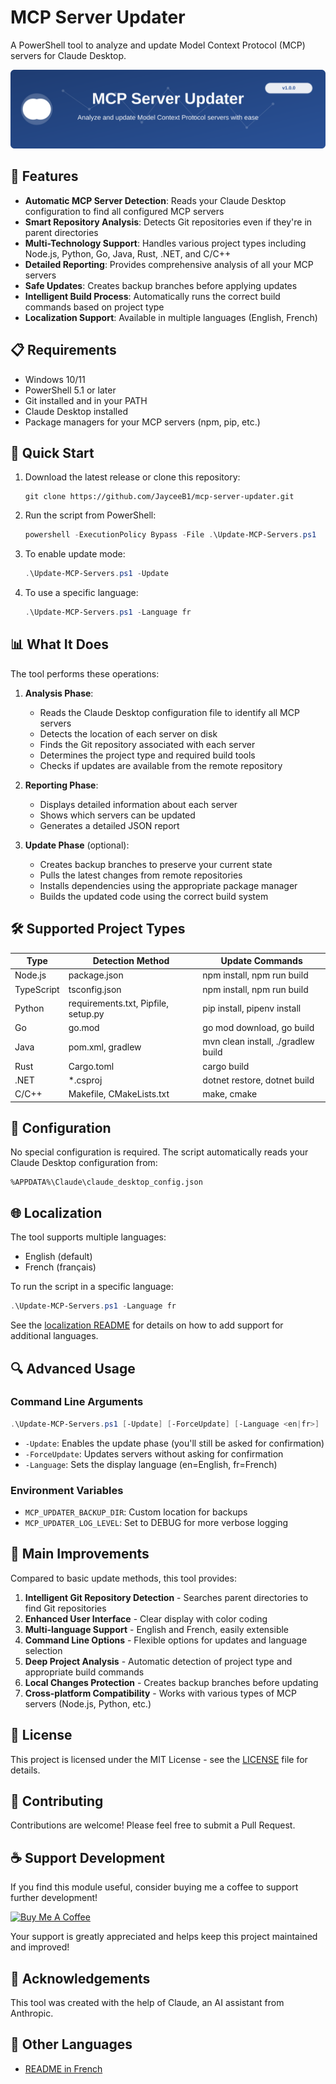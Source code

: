 # MCP Server Updater

A PowerShell tool to analyze and update Model Context Protocol (MCP) servers for Claude Desktop.

![MCP Server Updater Banner](https://raw.githubusercontent.com/JayceeB1/mcp-server-updater/main/assets/banner.svg)

## 🌟 Features

- **Automatic MCP Server Detection**: Reads your Claude Desktop configuration to find all configured MCP servers
- **Smart Repository Analysis**: Detects Git repositories even if they're in parent directories
- **Multi-Technology Support**: Handles various project types including Node.js, Python, Go, Java, Rust, .NET, and C/C++
- **Detailed Reporting**: Provides comprehensive analysis of all your MCP servers
- **Safe Updates**: Creates backup branches before applying updates
- **Intelligent Build Process**: Automatically runs the correct build commands based on project type
- **Localization Support**: Available in multiple languages (English, French)

## 📋 Requirements

- Windows 10/11
- PowerShell 5.1 or later
- Git installed and in your PATH
- Claude Desktop installed
- Package managers for your MCP servers (npm, pip, etc.)

## 🚀 Quick Start

1. Download the latest release or clone this repository:
   ```
   git clone https://github.com/JayceeB1/mcp-server-updater.git
   ```
   
2. Run the script from PowerShell:
   ```powershell
   powershell -ExecutionPolicy Bypass -File .\Update-MCP-Servers.ps1
   ```
   
3. To enable update mode:
   ```powershell
   .\Update-MCP-Servers.ps1 -Update
   ```
   
4. To use a specific language:
   ```powershell
   .\Update-MCP-Servers.ps1 -Language fr
   ```

## 📊 What It Does

The tool performs these operations:

1. **Analysis Phase**:
   - Reads the Claude Desktop configuration file to identify all MCP servers
   - Detects the location of each server on disk
   - Finds the Git repository associated with each server
   - Determines the project type and required build tools
   - Checks if updates are available from the remote repository

2. **Reporting Phase**:
   - Displays detailed information about each server
   - Shows which servers can be updated
   - Generates a detailed JSON report

3. **Update Phase** (optional):
   - Creates backup branches to preserve your current state
   - Pulls the latest changes from remote repositories
   - Installs dependencies using the appropriate package manager
   - Builds the updated code using the correct build system

## 🛠️ Supported Project Types

| Type | Detection Method | Update Commands |
|------|-----------------|-----------------|
| Node.js | package.json | npm install, npm run build |
| TypeScript | tsconfig.json | npm install, npm run build |
| Python | requirements.txt, Pipfile, setup.py | pip install, pipenv install |
| Go | go.mod | go mod download, go build |
| Java | pom.xml, gradlew | mvn clean install, ./gradlew build |
| Rust | Cargo.toml | cargo build |
| .NET | *.csproj | dotnet restore, dotnet build |
| C/C++ | Makefile, CMakeLists.txt | make, cmake |

## 🔧 Configuration

No special configuration is required. The script automatically reads your Claude Desktop configuration from:

```
%APPDATA%\Claude\claude_desktop_config.json
```

## 🌐 Localization

The tool supports multiple languages:

- English (default)
- French (français)

To run the script in a specific language:

```powershell
.\Update-MCP-Servers.ps1 -Language fr
```

See the [localization README](localization/README.md) for details on how to add support for additional languages.

## 🔍 Advanced Usage

### Command Line Arguments

```powershell
.\Update-MCP-Servers.ps1 [-Update] [-ForceUpdate] [-Language <en|fr>]
```

- `-Update`: Enables the update phase (you'll still be asked for confirmation)
- `-ForceUpdate`: Updates servers without asking for confirmation
- `-Language`: Sets the display language (en=English, fr=French)

### Environment Variables

- `MCP_UPDATER_BACKUP_DIR`: Custom location for backups
- `MCP_UPDATER_LOG_LEVEL`: Set to DEBUG for more verbose logging

## 🚀 Main Improvements

Compared to basic update methods, this tool provides:

1. **Intelligent Git Repository Detection** - Searches parent directories to find Git repositories
2. **Enhanced User Interface** - Clear display with color coding
3. **Multi-language Support** - English and French, easily extensible
4. **Command Line Options** - Flexible options for updates and language selection
5. **Deep Project Analysis** - Automatic detection of project type and appropriate build commands
6. **Local Changes Protection** - Creates backup branches before updating
7. **Cross-platform Compatibility** - Works with various types of MCP servers (Node.js, Python, etc.)

## 📄 License

This project is licensed under the MIT License - see the [LICENSE](LICENSE) file for details.

## 🤝 Contributing

Contributions are welcome! Please feel free to submit a Pull Request.

## ☕ Support Development

If you find this module useful, consider buying me a coffee to support further development!

[![Buy Me A Coffee](https://www.buymeacoffee.com/assets/img/custom_images/orange_img.png)](https://www.buymeacoffee.com/jayceeB1)

Your support is greatly appreciated and helps keep this project maintained and improved!

## 📣 Acknowledgements

This tool was created with the help of Claude, an AI assistant from Anthropic.

## 📝 Other Languages

- [README in French](README.fr.md)
